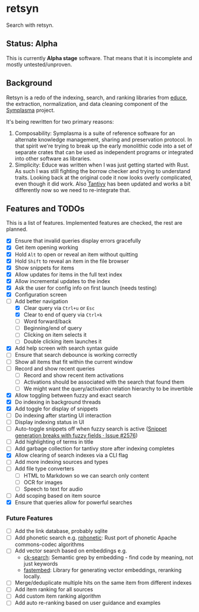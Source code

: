 # retsyn

Search with retsyn.

## Status: Alpha

This is currently **Alpha stage** software. That means that it is incomplete and mostly untested/unproven.

## Background

Retsyn is a redo of the indexing, search, and ranking libraries from [educe](https://github.com/symplasma/educe), the extraction, normalization, and data cleaning component of the [Symplasma](https://www.symplasma.com/) project.

It's being rewritten for two primary reasons:

1. Composability: Symplasma is a suite of reference software for an alternate knowledge management, sharing and preservation protocol. In that spirit we're trying to break up the early monolithic code into a set of separate crates that can be used as independent programs or integrated into other software as libraries.
2. Simplicity: Educe was written when I was just getting started with Rust. As such I was still fighting the borrow checker and trying to understand traits. Looking back at the original code it now looks overly complicated, even though it did work. Also [Tantivy](https://github.com/quickwit-oss/tantivy) has been updated and works a bit differently now so we need to re-integrate that.

## Features and TODOs

This is a list of features. Implemented features are checked, the rest are planned.

- [x] Ensure that invalid queries display errors gracefully
- [x] Get item opening working
- [x] Hold `Alt` to open or reveal an item without quitting
- [x] Hold `Shift` to reveal an item in the file browser
- [x] Show snippets for items
- [x] Allow updates for items in the full text index
- [x] Allow incremental updates to the index
- [x] Ask the user for config info on first launch (needs testing)
- [x] Configuration screen
- [ ] Add better navigation
  - [x] Clear query via `Ctrl+u` or `Esc`
  - [x] Clear to end of query via `Ctrl+k`
  - [ ] Word forward/back
  - [ ] Beginning/end of query
  - [ ] Clicking on item selects it
  - [ ] Double clicking item launches it
- [x] Add help screen with search syntax guide
- [ ] Ensure that search debounce is working correctly
- [ ] Show all items that fit within the current window
- [ ] Record and show recent queries
  - [ ] Record and show recent item activations
  - [ ] Activations should be associated with the search that found them
  - [ ] We might want the query/activation relation hierarchy to be invertible
- [x] Allow toggling between fuzzy and exact search
- [x] Do indexing in background threads
- [x] Add toggle for display of snippets
- [ ] Do indexing after starting UI interaction
- [ ] Display indexing status in UI
- [ ] Auto-toggle snippets off when fuzzy search is active ([Snippet generation breaks with fuzzy fields · Issue #2576](https://github.com/quickwit-oss/tantivy/issues/2576))
- [ ] Add highlighting of terms in title
- [ ] Add garbage collection for tantivy store after indexing completes
- [x] Allow clearing of search indexes via a CLI flag
- [ ] Add more indexing sources and types
- [ ] Add file type converters
  - [ ] HTML to Markdown so we can search only content
  - [ ] OCR for images
  - [ ] Speech to text for audio
- [ ] Add scoping based on item source
- [x] Ensure that queries allow for powerful searches

### Future Features

- [ ] Add the link database, probably sqlite
- [ ] Add phonetic search e.g. [rphonetic](https://lib.rs/crates/rphonetic): Rust port of phonetic Apache commons-codec algorithms
- [ ] Add vector search based on embeddings e.g.
  - [ck-search](https://lib.rs/crates/ck-search): Semantic grep by embedding - find code by meaning, not just keywords
  - [fastembed](https://lib.rs/crates/fastembed): Library for generating vector embeddings, reranking locally.
- [ ] Merge/deduplicate multiple hits on the same item from different indexes
- [ ] Add item ranking for all sources
- [ ] Add custom item ranking algorithm
- [ ] Add auto re-ranking based on user guidance and examples
